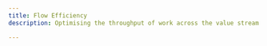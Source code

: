 ```yaml
---
title: Flow Efficiency
description: Optimising the throughput of work across the value stream to improve speed and reduce bottlenecks.

---
```


